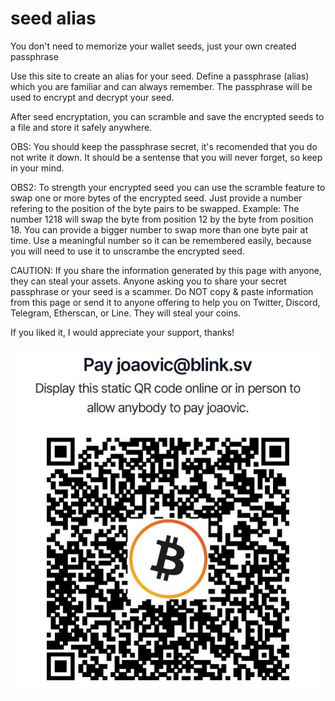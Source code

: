 # seed alias
You don't need to memorize your wallet seeds, just your own created passphrase

Use this site to create an alias for your seed.
Define a passphrase (alias) which you are familiar and can always remember.
The passphrase will be used to encrypt and decrypt your seed.

After seed encryptation, you can scramble and save the encrypted seeds to a file and store it safely anywhere.

OBS: You should keep the passphrase secret, it's recomended that you do not write it down. 
It should be a sentense that you will never forget, so keep in your mind.

OBS2: To strength your encrypted seed you can use the scramble feature to swap one or more bytes of the encrypted seed.
Just provide a number refering to the position of the byte pairs to be swapped. Example: 
The number 1218 will swap the byte from position 12 by the byte from position 18.
You can provide a bigger number to swap more than one byte pair at time.
Use a meaningful number so it can be remembered easily, because you will need to use it to unscrambe the encrypted seed.

CAUTION: If you share the information generated by this page with anyone, they can steal your assets. 
Anyone asking you to share your secret passphrase or your seed is a scammer.
Do NOT copy & paste information from this page or send it to anyone offering to help you on Twitter, Discord, Telegram, Etherscan, or Line.
They will steal your coins.

If you liked it, I would appreciate your support, thanks!

![address: joaovic@blink.sv](donation-qrcode.jpeg)
